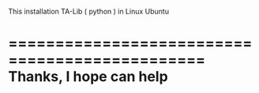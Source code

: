 This installation TA-Lib ( python ) in Linux Ubuntu

===============================================
Thanks,  I hope can help
===============================================

